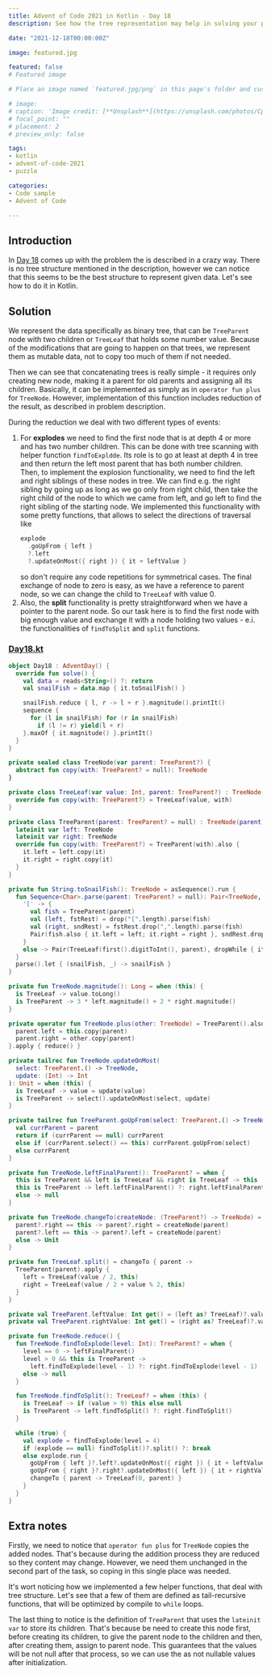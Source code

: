 ```yaml
---
title: Advent of Code 2021 in Kotlin - Day 18
description: See how the tree representation may help in solving your problem.

date: "2021-12-18T00:00:00Z"

image: featured.jpg

featured: false
# Featured image

# Place an image named `featured.jpg/png` in this page's folder and customize its options here.

# image:
# caption: 'Image credit: [**Unsplash**](https://unsplash.com/photos/CpkOjOcXdUY)'
# focal_point: ""
# placement: 2
# preview_only: false

tags:
- kotlin
- advent-of-code-2021
- puzzle

categories:
- Code sample
- Advent of Code

---
```


## Introduction

In [Day 18](https://adventofcode.com/2021/day/18) comes up with the problem the is described in a crazy way.
There is no tree structure mentioned in the description, however we can notice that this seems to be the best
structure to represent given data. Let's see how to do it in Kotlin.

## Solution

We represent the data specifically as binary tree, that can be `TreeParent` node with two children or
`TreeLeaf` that holds some number value. Because of the modifications that are going to happen on that
trees, we represent them as mutable data, not to copy too much of them if not needed.

Then we can see that concatenating trees is really simple - it requires only creating new node, making
it a parent for old parents and assigning all its children. Basically, it can be implemented as simply
as in `operator fun plus` for `TreeNode`. However, implementation of this function includes reduction of
the result, as described in problem description.

During the reduction we deal with two different types of events:
1. For **explodes** we need to find the first node that is at depth 4 or more and has two number children.
   This can be done with tree scanning with helper function `findToExpldde`. Its role is to go at least at
   depth 4 in tree and then return the left most parent that has both number children. Then, to implement the
   explosion functionality, we need to find the left and right siblings of these nodes in tree. We can find e.g.
   the right sibling by going up as long as we go only from right child, then take the right child of the node to which
   we came from left, and go left to find the right sibling of the starting node. We implemented this
   functionality with some pretty functions, that allows to select the directions of traversal like
   ```kotlin
   explode
     .goUpFrom { left }
     ?.left
     ?.updateOnMost({ right }) { it + leftValue }
   ```
   so don't require any code repetitions for symmetrical cases.
   The final exchange of node to zero is easy, as we have a reference to parent node, so we can change
   the child to `TreeLeaf` with value 0.
2. Also, the **split** functionality is pretty straightforward when we have a pointer to the parent node.
   So our task here is to find the first node with big enough value and exchange it with a node holding two
   values - e.i. the functionalities of `findToSplit` and `split` functions.

### [Day18.kt](https://github.com/avan1235/advent-of-code-2021/blob/master/src/main/kotlin/Day18.kt)
```kotlin
object Day18 : AdventDay() {
  override fun solve() {
    val data = reads<String>() ?: return
    val snailFish = data.map { it.toSnailFish() }

    snailFish.reduce { l, r -> l + r }.magnitude().printIt()
    sequence {
      for (l in snailFish) for (r in snailFish)
        if (l != r) yield(l + r)
    }.maxOf { it.magnitude() }.printIt()
  }
}

private sealed class TreeNode(var parent: TreeParent?) {
  abstract fun copy(with: TreeParent? = null): TreeNode
}

private class TreeLeaf(var value: Int, parent: TreeParent?) : TreeNode(parent) {
  override fun copy(with: TreeParent?) = TreeLeaf(value, with)
}

private class TreeParent(parent: TreeParent? = null) : TreeNode(parent) {
  lateinit var left: TreeNode
  lateinit var right: TreeNode
  override fun copy(with: TreeParent?) = TreeParent(with).also {
    it.left = left.copy(it)
    it.right = right.copy(it)
  }
}

private fun String.toSnailFish(): TreeNode = asSequence().run {
  fun Sequence<Char>.parse(parent: TreeParent? = null): Pair<TreeNode, Sequence<Char>> = when (first()) {
    '[' -> {
      val fish = TreeParent(parent)
      val (left, fstRest) = drop("[".length).parse(fish)
      val (right, sndRest) = fstRest.drop(",".length).parse(fish)
      Pair(fish.also { it.left = left; it.right = right }, sndRest.drop("]".length))
    }
    else -> Pair(TreeLeaf(first().digitToInt(), parent), dropWhile { it.isDigit() })
  }
  parse().let { (snailFish, _) -> snailFish }
}

private fun TreeNode.magnitude(): Long = when (this) {
  is TreeLeaf -> value.toLong()
  is TreeParent -> 3 * left.magnitude() + 2 * right.magnitude()
}

private operator fun TreeNode.plus(other: TreeNode) = TreeParent().also { parent ->
  parent.left = this.copy(parent)
  parent.right = other.copy(parent)
}.apply { reduce() }

private tailrec fun TreeNode.updateOnMost(
  select: TreeParent.() -> TreeNode,
  update: (Int) -> Int
): Unit = when (this) {
  is TreeLeaf -> value = update(value)
  is TreeParent -> select().updateOnMost(select, update)
}

private tailrec fun TreeParent.goUpFrom(select: TreeParent.() -> TreeNode): TreeParent? {
  val currParent = parent
  return if (currParent == null) currParent
  else if (currParent.select() == this) currParent.goUpFrom(select)
  else currParent
}

private fun TreeNode.leftFinalParent(): TreeParent? = when {
  this is TreeParent && left is TreeLeaf && right is TreeLeaf -> this
  this is TreeParent -> left.leftFinalParent() ?: right.leftFinalParent()
  else -> null
}

private fun TreeNode.changeTo(createNode: (TreeParent?) -> TreeNode) = when {
  parent?.right == this -> parent?.right = createNode(parent)
  parent?.left == this -> parent?.left = createNode(parent)
  else -> Unit
}

private fun TreeLeaf.split() = changeTo { parent ->
  TreeParent(parent).apply {
    left = TreeLeaf(value / 2, this)
    right = TreeLeaf(value / 2 + value % 2, this)
  }
}

private val TreeParent.leftValue: Int get() = (left as? TreeLeaf)?.value ?: 0
private val TreeParent.rightValue: Int get() = (right as? TreeLeaf)?.value ?: 0

private fun TreeNode.reduce() {
  fun TreeNode.findToExplode(level: Int): TreeParent? = when {
    level == 0 -> leftFinalParent()
    level > 0 && this is TreeParent ->
      left.findToExplode(level - 1) ?: right.findToExplode(level - 1)
    else -> null
  }

  fun TreeNode.findToSplit(): TreeLeaf? = when (this) {
    is TreeLeaf -> if (value > 9) this else null
    is TreeParent -> left.findToSplit() ?: right.findToSplit()
  }

  while (true) {
    val explode = findToExplode(level = 4)
    if (explode == null) findToSplit()?.split() ?: break
    else explode.run {
      goUpFrom { left }?.left?.updateOnMost({ right }) { it + leftValue }
      goUpFrom { right }?.right?.updateOnMost({ left }) { it + rightValue }
      changeTo { parent -> TreeLeaf(0, parent) }
    }
  }
}
```

## Extra notes

Firstly, we need to notice that `operator fun plus` for `TreeNode` copies the added nodes. That's because
during the addition process they are reduced so they content may change. However, we need them unchanged in
the second part of the task, so coping in this single place was needed.

It's wort noticing how we implemented a few helper functions, that deal with tree structure. Let's see that
a few of them are defined as tail-recursive functions, that will be optimized by compile to `while` loops.

The last thing to notice is the definition of `TreeParent` that uses the `lateinit var` to store its children.
That's because be need to create this node first, before creating its children, to give the parent node to
the children and then, after creating them, assign to parent node. This guarantees that the values will be
not null after that process, so we can use the as not nullable values after initialization.
